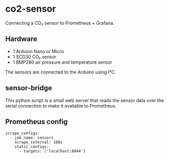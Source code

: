 # co2-sensor

Connecting a CO₂ sensor to Prometheus + Grafana.

## Hardware
- 1 Arduino Nano or Micro
- 1 SCD30 CO₂ sensor
- 1 BMP280 air pressure and temperature sensor

The sensors are connected to the Arduino using I²C.

## sensor-bridge
This python script is a small web server that reads the sensor data over the serial connection to make it available to Prometheus.

## Prometheus config

```
scrape_configs:
  - job_name: sensors
    scrape_interval: 100s
    static_configs:
      - targets: ['localhost:8044']
```

